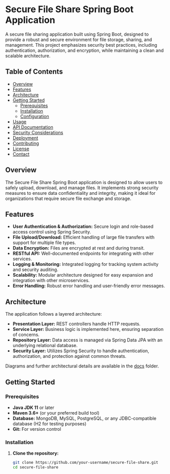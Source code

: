 # Secure File Share Spring Boot Application

A secure file sharing application built using Spring Boot, designed to provide a robust and secure environment for file storage, sharing, and management. This project emphasizes security best practices, including authentication, authorization, and encryption, while maintaining a clean and scalable architecture.

## Table of Contents

- [Overview](#overview)
- [Features](#features)
- [Architecture](#architecture)
- [Getting Started](#getting-started)
  - [Prerequisites](#prerequisites)
  - [Installation](#installation)
  - [Configuration](#configuration)
- [Usage](#usage)
- [API Documentation](#api-documentation)
- [Security Considerations](#security-considerations)
- [Deployment](#deployment)
- [Contributing](#contributing)
- [License](#license)
- [Contact](#contact)

## Overview

The Secure File Share Spring Boot application is designed to allow users to safely upload, download, and manage files. It implements strong security measures to ensure data confidentiality and integrity, making it ideal for organizations that require secure file exchange and storage.

## Features

- **User Authentication & Authorization:** Secure login and role-based access control using Spring Security.
- **File Upload/Download:** Efficient handling of large file transfers with support for multiple file types.
- **Data Encryption:** Files are encrypted at rest and during transit.
- **RESTful API:** Well-documented endpoints for integrating with other services.
- **Logging & Monitoring:** Integrated logging for tracking system activity and security auditing.
- **Scalability:** Modular architecture designed for easy expansion and integration with other microservices.
- **Error Handling:** Robust error handling and user-friendly error messages.

## Architecture

The application follows a layered architecture:
- **Presentation Layer:** REST controllers handle HTTP requests.
- **Service Layer:** Business logic is implemented here, ensuring separation of concerns.
- **Repository Layer:** Data access is managed via Spring Data JPA with an underlying relational database.
- **Security Layer:** Utilizes Spring Security to handle authentication, authorization, and protection against common threats.
  
Diagrams and further architectural details are available in the [docs](docs/Architecture.md) folder.

## Getting Started

### Prerequisites

- **Java JDK 11** or later
- **Maven 3.6+** (or your preferred build tool)
- **Database:** MongoDB, MySQL, PostgreSQL, or any JDBC-compatible database (H2 for testing purposes)
- **Git:** For version control

### Installation

1. **Clone the repository:**

   ```bash
   git clone https://github.com/your-username/secure-file-share.git
   cd secure-file-share
